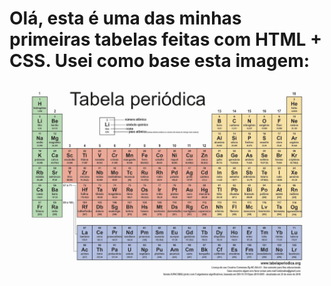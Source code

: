 # Olá, esta é uma das minhas primeiras tabelas feitas com HTML + CSS. Usei como base esta imagem: <img src="tabela.jpeg">
